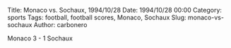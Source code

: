 Title: Monaco vs. Sochaux, 1994/10/28
Date: 1994/10/28 00:00
Category: sports
Tags: football, football scores, Monaco, Sochaux
Slug: monaco-vs-sochaux
Author: carbonero


Monaco 3 - 1 Sochaux
